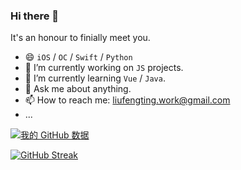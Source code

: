 ### Hi there 👋

It's an honour to finially meet you.

- 😄 `iOS` / `OC` / `Swift` / `Python`
- 🔭 I’m currently working on `JS` projects.
- 🌱 I’m currently learning `Vue` / `Java`.
- 💬 Ask me about anything.
- 📫 How to reach me: liufengting.work@gmail.com
- ...



[![我的 GitHub 数据](https://github-readme-stats.vercel.app/api?username=liufengting&show_icons=true&theme=merko)]()

[![GitHub Streak](https://streak-stats.demolab.com/?user=liufengting&theme=transparent)](https://git.io/streak-stats)
